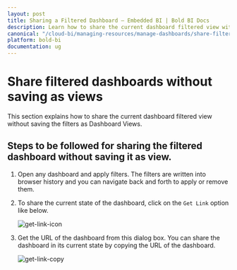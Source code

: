 ```yaml
---
layout: post
title: Sharing a Filtered Dashboard – Embedded BI | Bold BI Docs
description: Learn how to share the current dashboard filtered view without saving it as a dashboard view in Bold BI Embedded.
canonical: "/cloud-bi/managing-resources/manage-dashboards/share-filtered-dashboards-without-save-views/" 
platform: bold-bi
documentation: ug
---
```


# Share filtered dashboards without saving as views

This section explains how to share the current dashboard filtered view without saving the filters as Dashboard Views.

## Steps to be followed for sharing the filtered dashboard without saving it as view.

1. Open any dashboard and apply filters. The filters are written into browser history and you can navigate back and forth to apply or remove them.

2. To share the current state of the dashboard, click on the `Get Link` option like below.

      ![get-link-icon](/bold-bi-docs/static/assets/embedded/managing-resources/manage-dashboards/images/get-link-icon.png#width=50%)

3. Get the URL of the dashboard from this dialog box. You can share the dashboard in its current state by copying the URL of the dashboard.     
    
      ![get-link-copy](/bold-bi-docs/static/assets/embedded/managing-resources/manage-dashboards/images/get-link-copy.png#width=40%)
